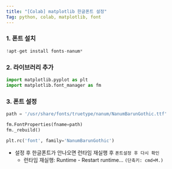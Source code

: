 ```yaml
---
title: "[Colab] matplotlib 한글폰트 설정"
Tag: python, colab, matplotlib, font
---
```




### 1.  폰트 설치

```python
!apt-get install fonts-nanum*
```



### 2. 라이브러리 추가

```python
import matplotlib.pyplot as plt
import matplotlib.font_manager as fm
```



### 3. 폰트 설정

```python
path = '/usr/share/fonts/truetype/nanum/NanumBarunGothic.ttf'

fm.FontProperties(fname=path)
fm._rebuild()

plt.rc('font', family='NanumBarunGothic')
```

- 설정 후 한글폰트가 안나오면 런타임 재실행 후 `폰트설정 후 다시 확인`
  - 런타임 재실행: Runtime - Restart runtime... `(단축키: cmd+M.)`

